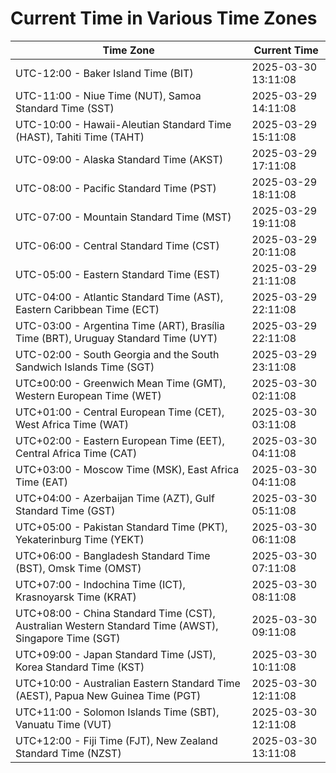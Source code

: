 # Current Time in Various Time Zones

| Time Zone | Current Time |
|-----------|--------------|
| UTC-12:00 - Baker Island Time (BIT) | 2025-03-30 13:11:08 |
| UTC-11:00 - Niue Time (NUT), Samoa Standard Time (SST) | 2025-03-29 14:11:08 |
| UTC-10:00 - Hawaii-Aleutian Standard Time (HAST), Tahiti Time (TAHT) | 2025-03-29 15:11:08 |
| UTC-09:00 - Alaska Standard Time (AKST) | 2025-03-29 17:11:08 |
| UTC-08:00 - Pacific Standard Time (PST) | 2025-03-29 18:11:08 |
| UTC-07:00 - Mountain Standard Time (MST) | 2025-03-29 19:11:08 |
| UTC-06:00 - Central Standard Time (CST) | 2025-03-29 20:11:08 |
| UTC-05:00 - Eastern Standard Time (EST) | 2025-03-29 21:11:08 |
| UTC-04:00 - Atlantic Standard Time (AST), Eastern Caribbean Time (ECT) | 2025-03-29 22:11:08 |
| UTC-03:00 - Argentina Time (ART), Brasília Time (BRT), Uruguay Standard Time (UYT) | 2025-03-29 22:11:08 |
| UTC-02:00 - South Georgia and the South Sandwich Islands Time (SGT) | 2025-03-29 23:11:08 |
| UTC±00:00 - Greenwich Mean Time (GMT), Western European Time (WET) | 2025-03-30 02:11:08 |
| UTC+01:00 - Central European Time (CET), West Africa Time (WAT) | 2025-03-30 03:11:08 |
| UTC+02:00 - Eastern European Time (EET), Central Africa Time (CAT) | 2025-03-30 04:11:08 |
| UTC+03:00 - Moscow Time (MSK), East Africa Time (EAT) | 2025-03-30 04:11:08 |
| UTC+04:00 - Azerbaijan Time (AZT), Gulf Standard Time (GST) | 2025-03-30 05:11:08 |
| UTC+05:00 - Pakistan Standard Time (PKT), Yekaterinburg Time (YEKT) | 2025-03-30 06:11:08 |
| UTC+06:00 - Bangladesh Standard Time (BST), Omsk Time (OMST) | 2025-03-30 07:11:08 |
| UTC+07:00 - Indochina Time (ICT), Krasnoyarsk Time (KRAT) | 2025-03-30 08:11:08 |
| UTC+08:00 - China Standard Time (CST), Australian Western Standard Time (AWST), Singapore Time (SGT) | 2025-03-30 09:11:08 |
| UTC+09:00 - Japan Standard Time (JST), Korea Standard Time (KST) | 2025-03-30 10:11:08 |
| UTC+10:00 - Australian Eastern Standard Time (AEST), Papua New Guinea Time (PGT) | 2025-03-30 12:11:08 |
| UTC+11:00 - Solomon Islands Time (SBT), Vanuatu Time (VUT) | 2025-03-30 12:11:08 |
| UTC+12:00 - Fiji Time (FJT), New Zealand Standard Time (NZST) | 2025-03-30 13:11:08 |
